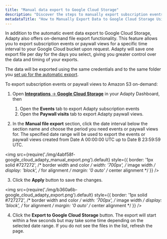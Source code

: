 ```yaml
---
title: "Manual data export to Google Cloud Storage"
description: "Discover the steps to manually export subscription events and paywall views from Adapty to Google Cloud Storage, giving you control over data export timing and intervals for detailed analysis."
metadataTitle: "How to Manually Export Data to Google Cloud Storage Using Adapty"
---
```


In addition to the automatic event data export to Google Cloud Storage, Adapty also offers on-demand file export functionality. This feature allows you to export subscription events or paywall views for a specific time interval to your Google Cloud bucket upon request. Adapty will save one export file per day for the days you select, giving you greater control over the data and timing of your exports. 

The data will be exported using the same credentials and to the same folder you [set up for the automatic export](google-cloud-setup).

To export subscription events or paywall views to Amazon S3 on-demand:

1. Open [**Integrations** -> **Google Cloud Storage**](https://app.adapty.io/integrations/googlecloud) in your Adapty Dashboard, then

   1. Open the **Events** tab to export Adapty subscription events 
   2. Open the **Paywall visits** tab to export Adapty paywall views.
2. In the **Manual file export** section, click the date interval below the section name and choose the period you need events or paywall views for. The specified date range will be used to export the events or paywall views created from Date A 00:00:00 UTC up to Date B 23:59:59 UTC.


<img
  src={require('./img/4abf58f-google_cloud_adapty_manual_export.png').default}
  style={{
    border: '1px solid #727272', /* border width and color */
    width: '700px', /* image width */
    display: 'block', /* for alignment */
    margin: '0 auto' /* center alignment */
  }}
/>





3. Click the **Apply** button to save the changes. 

   
<img
  src={require('./img/b360a6b-google_cloud_adapty_export.png').default}
  style={{
    border: '1px solid #727272', /* border width and color */
    width: '700px', /* image width */
    display: 'block', /* for alignment */
    margin: '0 auto' /* center alignment */
  }}
/>



4. Click the **Export to Google Cloud Storage** button. The export will start within a few seconds but may take some time depending on the selected date range. If you do not see the files in the list, refresh the page.